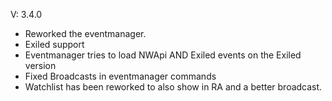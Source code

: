 V: 3.4.0
 - Reworked the eventmanager.
 - Exiled support
 - Eventmanager tries to load NWApi AND Exiled events on the Exiled version
 - Fixed Broadcasts in eventmanager commands
 - Watchlist has been reworked to also show in RA and a better broadcast.